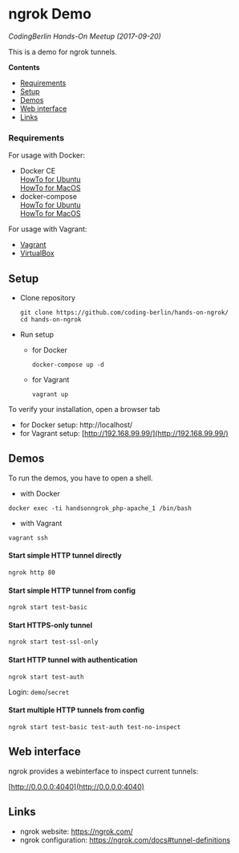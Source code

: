 # ngrok Demo

_CodingBerlin Hands-On Meetup (2017-09-20)_

This is a demo for ngrok tunnels.

**Contents**

- [Requirements](#requirements)
- [Setup](#setup)
- [Demos](#demos)
- [Web interface](#web-interface)
- [Links](#links)

### Requirements

For usage with Docker:

- Docker CE  
  [HowTo for Ubuntu](https://docs.docker.com/engine/installation/linux/ubuntu/#install-using-the-repository)   
  [HowTo for MacOS](https://docs.docker.com/docker-for-mac/install/) 
- docker-compose  
  [HowTo for Ubuntu](https://docs.docker.com/compose/install/)   
  [HowTo for MacOS](https://docs.docker.com/docker-for-mac/install/) 
  
For usage with Vagrant:

- [Vagrant](https://www.vagrantup.com/downloads.html)
- [VirtualBox](https://www.virtualbox.org/wiki/Downloads)


## Setup

- Clone repository
  ```
  git clone https://github.com/coding-berlin/hands-on-ngrok/
  cd hands-on-ngrok
  ```

- Run setup 
  - for Docker
    ```
    docker-compose up -d
    ```
  - for Vagrant
    ```
    vagrant up
    ```
    
To verify your installation, open a browser tab
- for Docker setup:  http://localhost/
- for Vagrant setup: [http://192.168.99.99/](http://192.168.99.99/)     

## Demos

To run the demos, you have to open a shell. 

- with Docker
```
docker exec -ti handsonngrok_php-apache_1 /bin/bash 
```
- with Vagrant
```
vagrant ssh
```

#### Start simple HTTP tunnel directly

```
ngrok http 80
```  

#### Start simple HTTP tunnel from config

```
ngrok start test-basic
```  

#### Start HTTPS-only tunnel  

```
ngrok start test-ssl-only
```  

#### Start HTTP tunnel with authentication

```
ngrok start test-auth
```  
Login: `demo`/`secret`

#### Start multiple HTTP tunnels from config

```
ngrok start test-basic test-auth test-no-inspect
```  

## Web interface

ngrok provides a webinterface to inspect current tunnels:

[http://0.0.0.0:4040](http://0.0.0.0:4040)

## Links

- ngrok website: https://ngrok.com/  
- ngrok configuration: https://ngrok.com/docs#tunnel-definitions


